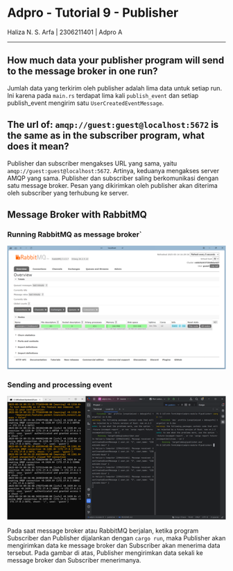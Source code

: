 # Adpro - Tutorial 9 - Publisher
Haliza N. S. Arfa | 2306211401 | Adpro A

---

## How much data your publisher program will send to the message broker in one run?

Jumlah data yang terkirim oleh publisher adalah lima data untuk setiap run. Ini karena pada `main.rs` terdapat lima kali `publish_event` dan setiap publish_event mengirim satu `UserCreatedEventMessage`.


## The url of: `amqp://guest:guest@localhost:5672` is the same as in the subscriber program, what does it mean?

Publisher dan subscriber mengakses URL yang sama, yaitu `amqp://guest:guest@localhost:5672`. Artinya, keduanya mengakses server AMQP yang sama.
Publisher dan subscriber saling berkomunikasi dengan satu message broker. Pesan yang dikirimkan oleh publisher akan diterima oleh subscriber yang terhubung ke server.


## Message Broker with RabbitMQ

### Running RabbitMQ as message broker`
![1-running.png](1-running.png)

### Sending and processing event
![2-sending-processing.png](2-sending-processing.png)

Pada saat message broker atau RabbitMQ berjalan, ketika program Subscriber dan Publisher dijalankan dengan `cargo run`, maka Publisher akan mengirimkan data ke message broker dan Subscriber akan menerima data tersebut.
Pada gambar di atas, Publisher mengirimkan data sekali ke message broker dan Subscriber menerimanya.


